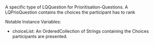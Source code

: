 A specific type of LQQuestion for Prioritisation-Questions. A LQPrioQuestion contains the choices the participant has to rank 

Notable Instance Variables:
- choiceList: An OrderedCollection of Strings containing the Choices participants are presented.